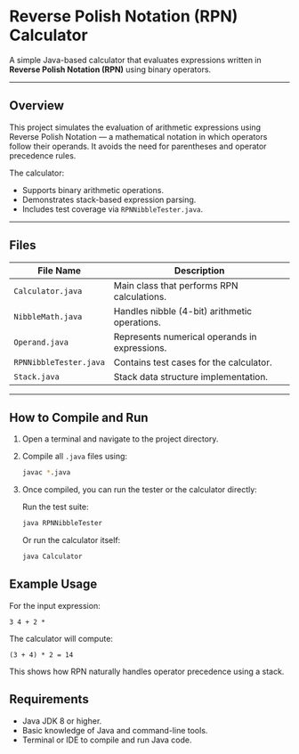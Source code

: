 # Reverse Polish Notation (RPN) Calculator

A simple Java-based calculator that evaluates expressions written in **Reverse Polish Notation (RPN)** using binary operators.

---

## Overview

This project simulates the evaluation of arithmetic expressions using Reverse Polish Notation — a mathematical notation in which operators follow their operands. It avoids the need for parentheses and operator precedence rules.

The calculator:
- Supports binary arithmetic operations.
- Demonstrates stack-based expression parsing.
- Includes test coverage via `RPNNibbleTester.java`.

---

## Files

| File Name            | Description                                |
|----------------------|--------------------------------------------|
| `Calculator.java`     | Main class that performs RPN calculations. |
| `NibbleMath.java`     | Handles nibble (4-bit) arithmetic operations. |
| `Operand.java`        | Represents numerical operands in expressions. |
| `RPNNibbleTester.java`| Contains test cases for the calculator.    |
| `Stack.java`          | Stack data structure implementation.       |

---

## How to Compile and Run

1. Open a terminal and navigate to the project directory.

2. Compile all `.java` files using:
   ```bash
   javac *.java
   ```

3. Once compiled, you can run the tester or the calculator directly:

   Run the test suite:
   ```bash
   java RPNNibbleTester
   ```

   Or run the calculator itself:
   ```bash
   java Calculator
   ```

## Example Usage

For the input expression:
```
3 4 + 2 *
```

The calculator will compute:
```
(3 + 4) * 2 = 14
```

This shows how RPN naturally handles operator precedence using a stack.

## Requirements

* Java JDK 8 or higher.
* Basic knowledge of Java and command-line tools.
* Terminal or IDE to compile and run Java code.
